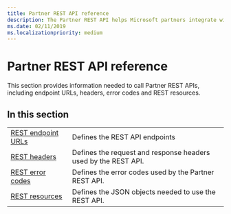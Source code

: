 ```yaml
---
title: Partner REST API reference
description: The Partner REST API helps Microsoft partners integrate with Microsoft systems that manage apps, customer accounts, and handle support requests.
ms.date: 02/11/2019
ms.localizationpriority: medium
---
```


# Partner REST API reference

This section provides information needed to call Partner REST APIs, including endpoint URLs, headers, error codes and REST resources.

## <span id="In_this_section"/><span id="in_this_section"/><span id="IN_THIS_SECTION"/>In this section

|                                     |                                                                |
|-------------------------------------|----------------------------------------------------------------|
| [REST endpoint URLs](rest-urls.md)  | Defines the REST API endpoints                                 |
| [REST headers](headers.md)          | Defines the request and response headers used by the REST API. |
| [REST error codes](error-codes.md)  | Defines the error codes used by the Partner REST API.          |
| [REST resources](rest-resources.md) | Defines the JSON objects needed to use the REST API.           |
